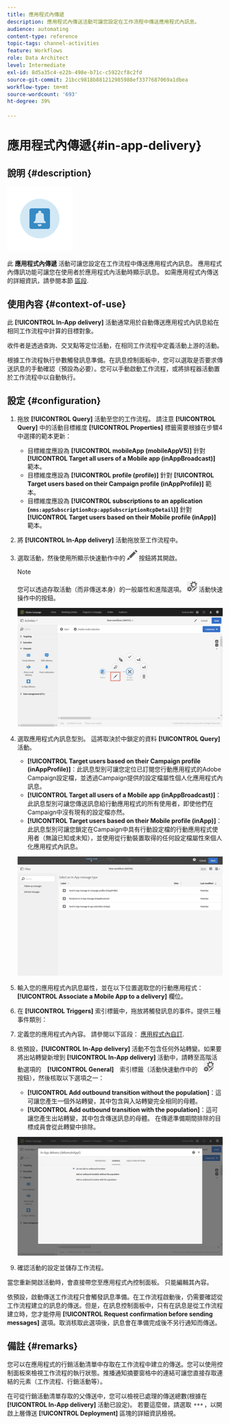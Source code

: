 ```yaml
---
title: 應用程式內傳遞
description: 應用程式內傳送活動可讓您設定在工作流程中傳送應用程式內訊息。
audience: automating
content-type: reference
topic-tags: channel-activities
feature: Workflows
role: Data Architect
level: Intermediate
exl-id: 8d5a35c4-e22b-498e-b71c-c5922cf8c2fd
source-git-commit: 21bcc9818b881212985988ef3377687069a1dbea
workflow-type: tm+mt
source-wordcount: '693'
ht-degree: 39%

---
```


# 應用程式內傳遞{#in-app-delivery}

## 說明 {#description}

![](assets/wkf_in_app_1.png)

此 **應用程式內傳遞** 活動可讓您設定在工作流程中傳送應用程式內訊息。 應用程式內傳訊功能可讓您在使用者於應用程式內活動時顯示訊息。 如需應用程式內傳送的詳細資訊，請參閱本節 [區段](../../channels/using/about-in-app-messaging.md).

## 使用內容 {#context-of-use}

此 **[!UICONTROL In-App delivery]** 活動通常用於自動傳送應用程式內訊息給在相同工作流程中計算的目標對象。

收件者是透過查詢、交叉點等定位活動，在相同工作流程中定義活動上游的活動。

根據工作流程執行參數觸發訊息準備。在訊息控制面板中，您可以選取是否要求傳送訊息的手動確認（預設為必要）。您可以手動啟動工作流程，或將排程器活動置於工作流程中以自動執行。

## 設定 {#configuration}

1. 拖放 **[!UICONTROL Query]** 活動至您的工作流程。 請注意 **[!UICONTROL Query]** 中的活動目標維度 **[!UICONTROL Properties]** 標籤需要根據在步驟4中選擇的範本更新：

   * 目標維度應設為 **[!UICONTROL mobileApp (mobileAppV5)]** 針對 **[!UICONTROL Target all users of a Mobile app (inAppBroadcast)]** 範本。
   * 目標維度應設為 **[!UICONTROL profile (profile)]** 針對 **[!UICONTROL Target users based on their Campaign profile (inAppProfile)]** 範本。
   * 目標維度應設為 **[!UICONTROL subscriptions to an application (`nms:appSubscriptionRcp:appSubscriptionRcpDetail`)]** 針對 **[!UICONTROL Target users based on their Mobile profile (inApp)]** 範本。

1. 將 **[!UICONTROL In-App delivery]** 活動拖放至工作流程中。
1. 選取活動，然後使用所顯示快速動作中的 ![](assets/edit_darkgrey-24px.png) 按鈕將其開啟。

   >[!NOTE]
   >
   >您可以透過存取活動（而非傳送本身）的一般屬性和進階選項。 ![](assets/dlv_activity_params-24px.png) 活動快速操作中的按鈕。

   ![](assets/wkf_in_app_3.png)

1. 選取應用程式內訊息型別。 這將取決於中鎖定的資料 **[!UICONTROL Query]** 活動。

   * **[!UICONTROL Target users based on their Campaign profile (inAppProfile)]**：此訊息型別可讓您定位已訂閱您行動應用程式的Adobe Campaign設定檔，並透過Campaign提供的設定檔屬性個人化應用程式內訊息。
   * **[!UICONTROL Target all users of a Mobile app (inAppBroadcast)]**：此訊息型別可讓您傳送訊息給行動應用程式的所有使用者，即使他們在Campaign中沒有現有的設定檔亦然。
   * **[!UICONTROL Target users based on their Mobile profile (inApp)]**：此訊息型別可讓您鎖定在Campaign中具有行動設定檔的行動應用程式使用者（無論已知或未知），並使用從行動裝置取得的任何設定檔屬性來個人化應用程式內訊息。

   ![](assets/wkf_in_app_4.png)

1. 輸入您的應用程式內訊息屬性，並在以下位置選取您的行動應用程式： **[!UICONTROL Associate a Mobile App to a delivery]** 欄位。
1. 在 **[!UICONTROL Triggers]** 索引標籤中，拖放將觸發訊息的事件。提供三種事件類別：
1. 定義您的應用程式內內容。 請參閱以下區段： [應用程式內自訂](../../channels/using/customizing-an-in-app-message.md).
1. 依預設，**[!UICONTROL In-App delivery]** 活動不包含任何外站轉變。如果要將出站轉變新增到 **[!UICONTROL In-App delivery]** 活動中，請轉至高階活動選項的　**[!UICONTROL General]**　索引標籤（活動快速動作中的　![](assets/dlv_activity_params-24px.png)　按鈕），然後核取以下選項之一：

   * **[!UICONTROL Add outbound transition without the population]**：這可讓您產生一個外站轉變，其中包含與入站轉變完全相同的母體。
   * **[!UICONTROL Add outbound transition with the population]**：這可讓您產生出站轉變，其中包含傳送訊息的母體。 在傳遞準備期間排除的目標成員會從此轉變中排除。

   ![](assets/wkf_in_app_5.png)

1. 確認活動的設定並儲存工作流程。

當您重新開啟活動時，會直接帶您至應用程式內控制面板。 只能編輯其內容。

依預設，啟動傳送工作流程只會觸發訊息準備。在工作流程啟動後，仍需要確認從工作流程建立的訊息的傳送。但是，在訊息控制面板中，只有在訊息是從工作流程建立時，您才能停用 **[!UICONTROL Request confirmation before sending messages]** 選項。取消核取此選項後，訊息會在準備完成後不另行通知而傳送。

## 備註 {#remarks}

您可以在應用程式的行銷活動清單中存取在工作流程中建立的傳送。您可以使用控制面板來檢視工作流程的執行狀態。推播通知摘要窗格中的連結可讓您直接存取連結的元素（工作流程、行銷活動等）。

在可從行銷活動清單存取的父傳送中，您可以檢視已處理的傳送總數(根據在 **[!UICONTROL In-App delivery]** 活動已設定)。 若要這麼做，請選取 ![](assets/wkf_dlv_detail_button.png)，以開啟上層傳送 **[!UICONTROL Deployment]** 區塊的詳細資訊檢視。
